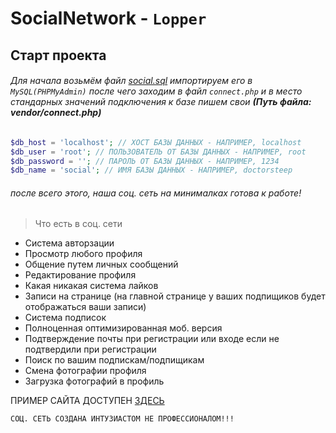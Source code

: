 # SocialNetwork - `Lopper`
 
## Старт проекта
###### Для начала возьмём файл *[social.sql](social.sql)* импортируем его в `MySQL(PHPMyAdmin)` после чего заходим в файл `connect.php` и в место стандарных значений подключения к базе пишем свои **(Путь файла: vendor/connect.php)**
```php
$db_host = 'localhost'; // ХОСТ БАЗЫ ДАННЫХ - НАПРИМЕР, localhost
$db_user = 'root'; // ПОЛЬЗОВАТЕЛЬ ОТ БАЗЫ ДАННЫХ - НАПРИМЕР, root
$db_password = ''; // ПАРОЛЬ ОТ БАЗЫ ДАННЫХ - НАПРИМЕР, 1234
$db_name = 'social'; // ИМЯ БАЗЫ ДАННЫХ - НАПРИМЕР, doctorsteep
```
###### после всего этого, наша соц. сеть на минималках готова к работе!
> Что есть в соц. сети
- Система авторзации
- Просмотр любого профиля
- Общение путем личных сообщений
- Редактирование профиля
- Какая никакая система лайков
- Записи на странице (на главной странице у ваших подпищиков будет отображаться ваши записи)
- Система подписок
- Полноценная оптимизированная моб. версия
- Подтверждение почты при регистрации или входе если не подтвердили при регистрации
- Поиск по вашим подпискам/подпищикам
- Смена фотографии профиля
- Загрузка фотографий в профиль

ПРИМЕР САЙТА ДОСТУПЕН [ЗДЕСЬ](https://lopper.fun)

`СОЦ. СЕТЬ СОЗДАНА ИНТУЗИАСТОМ НЕ ПРОФЕССИОНАЛОМ!!!`

